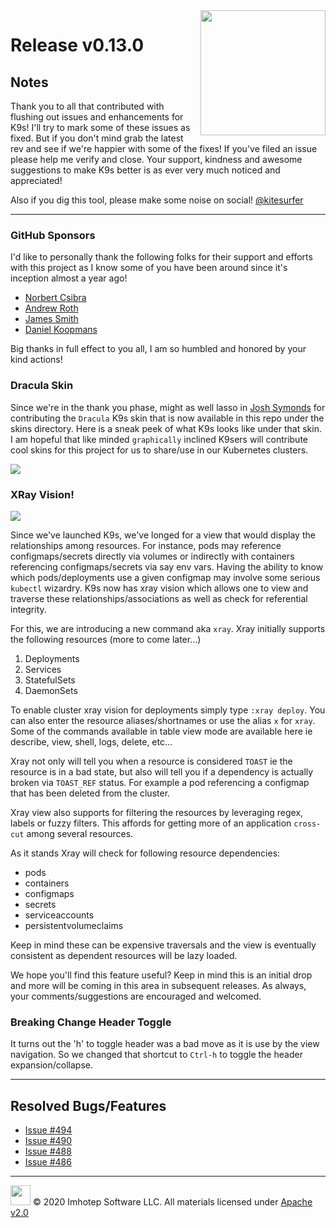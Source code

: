 <img src="https://raw.githubusercontent.com/Ya-hwon/k9s/master/assets/k9s_small.png" align="right" width="200" height="auto"/>

# Release v0.13.0

## Notes

Thank you to all that contributed with flushing out issues and enhancements for K9s! I'll try to mark some of these issues as fixed. But if you don't mind grab the latest rev and see if we're happier with some of the fixes! If you've filed an issue please help me verify and close. Your support, kindness and awesome suggestions to make K9s better is as ever very much noticed and appreciated!

Also if you dig this tool, please make some noise on social! [@kitesurfer](https://twitter.com/kitesurfer)

---

### GitHub Sponsors

I'd like to personally thank the following folks for their support and efforts with this project as I know some of you have been around since it's inception almost a year ago!

* [Norbert Csibra](https://github.com/ncsibra)
* [Andrew Roth](https://github.com/RothAndrew)
* [James Smith](https://github.com/sedders123)
* [Daniel Koopmans](https://github.com/fsdaniel)

Big thanks in full effect to you all, I am so humbled and honored by your kind actions!

### Dracula Skin

Since we're in the thank you phase, might as well lasso in [Josh Symonds](https://github.com/Veraticus) for contributing the `Dracula` K9s skin that is now available in this repo under the skins directory. Here is a sneak peek of what K9s looks like under that skin. I am hopeful that like minded `graphically` inclined K9sers will contribute cool skins for this project for us to share/use in our Kubernetes clusters.

<img src="https://raw.githubusercontent.com/Ya-hwon/k9s/master/assets/skins/dracula.png"/>

### XRay Vision!

<img src="https://raw.githubusercontent.com/Ya-hwon/k9s/master/assets/k9s_xray.png"/>

Since we've launched K9s, we've longed for a view that would display the relationships among resources. For instance, pods may reference configmaps/secrets directly via volumes or indirectly with containers referencing configmaps/secrets via say env vars. Having the ability to know which pods/deployments use a given configmap may involve some serious `kubectl` wizardry. K9s now has xray vision which allows one to view and traverse these relationships/associations as well as check for referential integrity.

For this, we are introducing a new command aka `xray`. Xray initially supports the following resources (more to come later...)

1. Deployments
2. Services
3. StatefulSets
4. DaemonSets

To enable cluster xray vision for deployments simply type `:xray deploy`. You can also enter the resource aliases/shortnames or use the alias `x` for `xray`. Some of the commands available in table view mode are available here ie describe, view, shell, logs, delete, etc...

Xray not only will tell you when a resource is considered `TOAST` ie the resource is in a bad state, but also will tell you if a dependency is actually broken via `TOAST_REF` status. For example a pod referencing a configmap that has been deleted from the cluster.

Xray view also supports for filtering the resources by leveraging regex, labels or fuzzy filters. This affords for getting more of an application `cross-cut` among several resources.

As it stands Xray will check for following resource dependencies:

* pods
* containers
* configmaps
* secrets
* serviceaccounts
* persistentvolumeclaims

Keep in mind these can be expensive traversals and the view is eventually consistent as dependent resources will be lazy loaded.

We hope you'll find this feature useful? Keep in mind this is an initial drop and more will be coming in this area in subsequent releases. As always, your comments/suggestions are encouraged and welcomed.

### Breaking Change Header Toggle

It turns out the 'h' to toggle header was a bad move as it is use by the view navigation. So we changed that shortcut to `Ctrl-h` to toggle the header expansion/collapse.

---

## Resolved Bugs/Features

* [Issue #494](https://github.com/Ya-hwon/k9s/issues/494)
* [Issue #490](https://github.com/Ya-hwon/k9s/issues/490)
* [Issue #488](https://github.com/Ya-hwon/k9s/issues/488)
* [Issue #486](https://github.com/Ya-hwon/k9s/issues/486)

---

<img src="https://raw.githubusercontent.com/Ya-hwon/k9s/master/assets/imhotep_logo.png" width="32" height="auto"/> © 2020 Imhotep Software LLC. All materials licensed under [Apache v2.0](http://www.apache.org/licenses/LICENSE-2.0)

